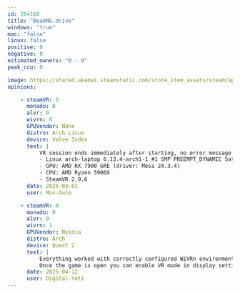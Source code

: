 ```yaml
---
id: 284160
title: "BeamNG.drive"
windows: "true"
mac: "false"
linux: false
positive: 0
negative: 0
estimated_owners: "0 - 0"
peak_ccu: 0

image: https://shared.akamai.steamstatic.com/store_item_assets/steam/apps/284160/header.jpg?t=1721725925
opinions:

    - steamVR: 5
      monado: 0
      alvr: 0
      wivrn: 0
      GPUVendor: None
      distro: Arch Linux
      device: Valve Index
      text: |
          VR session ends immediately after starting, no error message in the logs (just "Disabling OpenXR" right after enabling it). This is using the native Linux build of BeamNG.drive 0.34.
          - Linux arch-laptop 6.13.4-arch1-1 #1 SMP PREEMPT_DYNAMIC Sat, 22 Feb 2025 00:37:05 +0000 x86_64 GNU/Linux
          - GPU: AMD RX 7900 GRE (driver: Mesa 24.3.4)
          - CPU: AMD Ryzen 5900X
          - SteamVR 2.9.6
      date: 2025-03-01
      user: Mon-Ouie

    - steamVR: 0
      monado: 0
      alvr: 0
      wivrn: 1
      GPUVendor: Nvidia
      distro: Arch
      device: Quest 2
      text: |
          Everything worked with correctly configured WiVRn environment using envision. You may be able to get the proton version to work, but its easier to use the linux native build by `cd ~/.steam/steam/steamapps/common/BeamNG.drive/BinLinux` and then launching the game with `PRESSURE_VESSEL_FILESYSTEMS_RW=$XDG_RUNTIME_DIR/wivrn/comp_ipc:/var/lib/flatpak/app/io.github.wivrn.wivrn ./BeamNG.drive.x64`.
          Once the game is open you can enable VR mode in display settings like normal and if WiVRn is running it should start streaming to the headset. The game uses OpenXR for its VR Implementation fyi. 
      date: 2025-04-12
      user: Digital-Yeti
---
```

